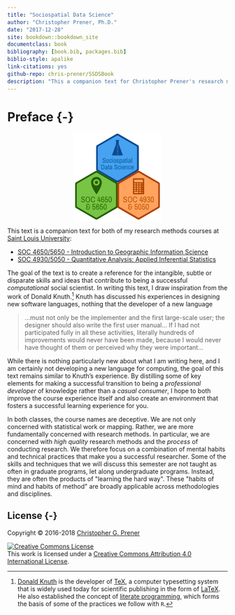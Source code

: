 ```yaml
--- 
title: "Sociospatial Data Science"
author: "Christopher Prener, Ph.D."
date: "2017-12-28"
site: bookdown::bookdown_site
documentclass: book
bibliography: [book.bib, packages.bib]
biblio-style: apalike
link-citations: yes
github-repo: chris-prener/SSDSBook
description: "This a companion text for Christopher Prener's research methods courses at Saint Louis University."
---
```


# Preface {-}

<img src="images/SSDSBookBanner.png" width="40%" style="display: block; margin: auto;" />

This text is a companion text for both of my research methods courses at [Saint Louis University](https://slu.edu):

* [SOC 4650/5650 - Introduction to Geographic Information Science](https://slu-soc5650.github.io)
* [SOC 4930/5050 - Quantitative Analysis: Applied Inferential Statistics](https://slu-soc5050.github.io)

The goal of the text is to create a reference for the intangible, subtle or disparate skills and ideas that contribute to being a successful *computational* social scientist. In writing this text, I draw inspiration from the work of Donald Knuth.[^1] Knuth has discussed his experiences in designing new software languages, nothing that the developer of a new language

> …must not only be the implementer and the first large-scale user; the designer should also write the first user manual… If I had not participated fully in all these activities, literally hundreds of improvements would never have been made, because I would never have thought of them or perceived why they were important…

While there is nothing particularly new about what I am writing here, and I am certainly not developing a new language for computing, the goal of this text remains similar to Knuth’s experience. By distilling some of key elements for making a successful transition to being a *professional developer* of knowledge rather than a *casual consumer*, I hope to both improve the course experience itself and also create an environment that fosters a successful learning experience for you.

In both classes, the course names are deceptive. We are not only concerned with statistical work or mapping. Rather, we are more fundamentally concerned with research methods. In particular, we are concerned with *high quality* research methods and the *process* of conducting research. We therefore focus on a combination of mental habits and technical practices that make you a successful researcher. Some of the skills and techniques that we will discuss this semester are not taught as often in graduate programs, let along undergraduate programs. Instead, they are often the products of "learning the hard way". These "habits of mind and habits of method" are broadly applicable across methodologies and disciplines.

[^1]: [Donald Knuth](https://en.wikipedia.org/wiki/Donald_Knuth) is the developer of [TeX](https://en.wikipedia.org/wiki/TeX), a computer typesetting system that is widely used today for scientific publishing in the form of [LaTeX](https://en.wikipedia.org/wiki/LaTeX). He also established the concept of [literate programming](https://en.wikipedia.org/wiki/Literate_programming), which forms the basis of some of the practices we follow with `R`.  

## License {-}
Copyright © 2016-2018 [Christopher G. Prener](https://chris-prener.github.io)

<a rel="license" href="http://creativecommons.org/licenses/by/4.0/"><img alt="Creative Commons License" style="border-width:0" src="https://i.creativecommons.org/l/by/4.0/88x31.png" /></a><br />This work is licensed under a <a rel="license" href="http://creativecommons.org/licenses/by/4.0/">Creative Commons Attribution 4.0 International License</a>.


